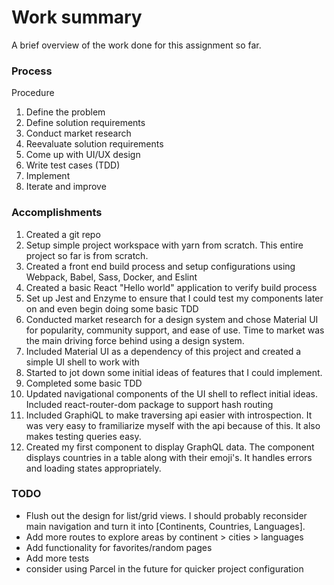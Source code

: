 # Work summary
A brief overview of the work done for this assignment so far.

### Process
Procedure
1. Define the problem
2. Define solution requirements
3. Conduct market research
4. Reevaluate solution requirements
5. Come up with UI/UX design
6. Write test cases (TDD)
7. Implement
8. Iterate and improve

### Accomplishments
1. Created a git repo
2. Setup simple project workspace with yarn from scratch. This entire project so far is from scratch.
3. Created a front end build process and setup configurations using Webpack, Babel, Sass, Docker, and Eslint
4. Created a basic React "Hello world" application to verify build process
5. Set up Jest and Enzyme to ensure that I could test my components later on and even begin doing some basic TDD
6. Conducted market research for a design system and chose Material UI for popularity, community support, and ease of use. Time to market was the main driving force behind using a design system.
7. Included Material UI as a dependency of this project and created a simple UI shell to work with
8. Started to jot down some initial ideas of features that I could implement.
9. Completed some basic TDD
10. Updated navigational components of the UI shell to reflect initial ideas. Included react-router-dom package to support hash routing
11. Included GraphiQL to make traversing api easier with introspection. It was very  easy to framiliarize myself with the api because of this. It also makes testing queries easy.
12. Created my first component to display GraphQL data. The component displays countries in a table along with their emoji's. It handles errors and loading states appropriately.

### TODO
- Flush out the design for list/grid views. I should probably reconsider main navigation and turn it into [Continents, Countries, Languages].
- Add more routes to explore areas by continent > cities > languages
- Add functionality for favorites/random pages
- Add more tests
- consider using Parcel in the future for quicker project configuration